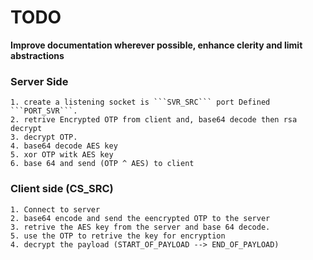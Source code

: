 # TODO
**Improve documentation wherever possible, enhance clerity and limit abstractions**
### Server Side
	1. create a listening socket is ```SVR_SRC``` port Defined ```PORT_SVR```.
	2. retrive Encrypted OTP from client and, base64 decode then rsa decrypt
	3. decrypt OTP. 
	4. base64 decode AES key
	5. xor OTP witk AES key
	6. base 64 and send (OTP ^ AES) to client
### Client side (CS_SRC)
	1. Connect to server
	2. base64 encode and send the eencrypted OTP to the server
	3. retrive the AES key from the server and base 64 decode.
	5. use the OTP to retrive the key for encryption
	4. decrypt the payload (START_OF_PAYLOAD --> END_OF_PAYLOAD)

